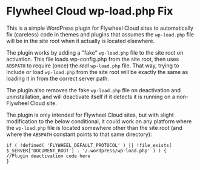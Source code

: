 # Flywheel Cloud wp-load.php Fix

This is a simple WordPress plugin for Flywheel Cloud sites to automatically fix (careless) code in themes and plugins that assumes the `wp-load.php` file will be in the site root when it actually is located elsewhere.

The plugin works by adding a "fake" `wp-load.php` file to the site root on activation. This file loads wp-config.php from the site root, then uses `ABSPATH` to require (once) the _real_ `wp-load.php` file. That way, trying to include or load `wp-load.php` from the site root will be exactly the same as loading it in from the correct server path.

The plugin also removes the fake `wp-load.php` file on deactivation and uninstallation, and will deactivate itself if it detects it is running on a non-Flywheel Cloud site.

The plugin is only intended for Flywheel Cloud sites, but with slight modification to the below conditional, it could work on any platform where the `wp-load.php` file is located somewhere other than the site root (and where the `ABSPATH` constant points to that same directory):

```
if ( !defined( 'FLYWHEEL_DEFAULT_PROTOCOL' ) || !file_exists( $_SERVER['DOCUMENT_ROOT'] . '/.wordpress/wp-load.php' ) ) {
//Plugin deactivation code here
}
```
